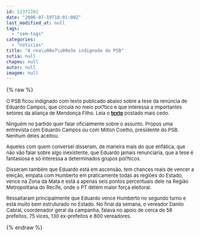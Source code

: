 ```yaml
---
id: 12372282
date: "2006-07-19T18:01:00Z"
last_modified_at: null
tags:
  - "sem-tags"
categories:
  - "noticias"
title: "A rea\u00e7\u00e3o indignada do PSB"
sutia: null
chapeu: null
autor: null
imagem: null
---
```

{% raw %}
<p><FONT size=2></p>
<p><P>O PSB ficou indignado com texto publicado abaixo sobre a tese da renúncia de Eduardo Campos, que circula no meio pol?tico e que interessa a importantes setores da aliança de Mendonça Filho. Leia o <B><A href=\"https://jc3.uol.com.br/blogs/jc/2006/07/19/index.php#141\">texto</A></B> postado mais cedo.</P></p>
<p><P>Ninguém no partido quer falar oficialmente sobre o assunto. Propus uma entrevista com Eduardo Campos ou com Milton Coelho, presidente do PSB. Nenhum deles aceitou.</P></p>
<p><P>Aqueles com quem conversei disseram, de maneira mais do que enfática, que não vão falar sobre algo inexistente, que Eduardo jamais renunciaria, que a tese é fantasiosa e só interessa a determinados grupos pol?ticos.</P></p>
<p><P>Disseram também que Eduardo está em ascensão, tem chances reais de vencer a eleição, empata com Humberto em praticamente todas as regiões do Estado, vence na Zona da Mata e está a apenas seis pontos percentuais dele na Região Metropolitana do Recife, onde o PT detém maior força eleitoral.</P></p>
<p><P>Ressaltaram principalmente que Eduardo vence Humberto no segundo turno e está muito bem estruturado no Estado. No final da semana, o vereador Danilo Cabral, coordenador geral da campanha, falava no apoio de cerca de 58 prefeitos, 75 vices, 130 ex-prefeitos e 800 vereadores.</P></FONT> </p>
{% endraw %}